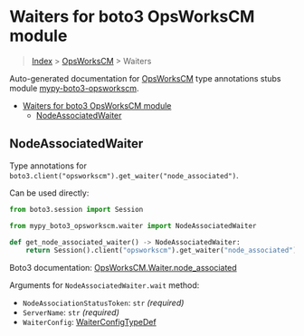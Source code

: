 <a id="waiters-for-boto3-opsworkscm-module"></a>

# Waiters for boto3 OpsWorksCM module

> [Index](../README.md) > [OpsWorksCM](./README.md) > Waiters

Auto-generated documentation for
[OpsWorksCM](https://boto3.amazonaws.com/v1/documentation/api/latest/reference/services/opsworkscm.html#OpsWorksCM)
type annotations stubs module
[mypy-boto3-opsworkscm](https://pypi.org/project/mypy-boto3-opsworkscm/).

- [Waiters for boto3 OpsWorksCM module](#waiters-for-boto3-opsworkscm-module)
  - [NodeAssociatedWaiter](#nodeassociatedwaiter)

<a id="nodeassociatedwaiter"></a>

## NodeAssociatedWaiter

Type annotations for
`boto3.client("opsworkscm").get_waiter("node_associated")`.

Can be used directly:

```python
from boto3.session import Session

from mypy_boto3_opsworkscm.waiter import NodeAssociatedWaiter

def get_node_associated_waiter() -> NodeAssociatedWaiter:
    return Session().client("opsworkscm").get_waiter("node_associated")
```

Boto3 documentation:
[OpsWorksCM.Waiter.node_associated](https://boto3.amazonaws.com/v1/documentation/api/latest/reference/services/opsworkscm.html#OpsWorksCM.Waiter.NodeAssociated)

Arguments for `NodeAssociatedWaiter.wait` method:

- `NodeAssociationStatusToken`: `str` *(required)*
- `ServerName`: `str` *(required)*
- `WaiterConfig`: [WaiterConfigTypeDef](./type_defs.md#waiterconfigtypedef)
